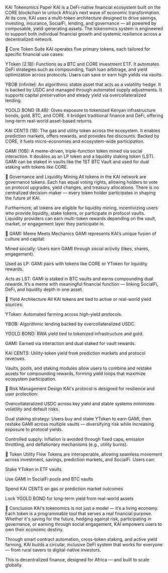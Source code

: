 KAI Tokenomics Paper
KAI is a DeFi-native financial ecosystem built on the CORE blockchain to unlock Africa’s next wave of economic transformation. At its core, KAI uses a multi-token architecture designed to drive savings, investing, insurance, SocialFi, lending, and governance — all powered by composable, yield-generating assets. The tokenomics system is engineered to support both individual financial growth and systemic resilience across a decentralized network.

🔸 Core Token Suite
KAI operates five primary tokens, each tailored for specific financial use cases:

YToken (2.1B): Functions as a BTC and CORE investment ETF. It automates DeFi strategies such as compounding, flash loan arbitrage, and yield optimization across protocols. Users can save or earn high yields via vaults.

YBOB (infinite): An algorithmic stable asset that acts as a volatility hedge. It is backed by USDC and managed through automated supply adjustments. It supports capital preservation and steady yield via overcollateralized lending.

YGOLD BOND (8.4B): Gives exposure to tokenized Kenyan infrastructure bonds, gold, BTC, and CORE. It bridges traditional finance and DeFi, offering long-term real-world asset-based returns.

KAI CENTS (1B): The gas and utility token across the ecosystem. It enables prediction markets, offers rewards, and provides fee discounts. Backed by CORE, it fuels micro-economies and ecosystem-wide participation.

GAMI (10B): A meme-driven, triple-function token mined via social interaction. It doubles as an LP token and a liquidity staking token (LST). GAMI can be staked in vaults like the 1ST BTC Vault and used for dual staking with tokens like CORE.

🔸 Governance and Liquidity Mining
All tokens in the KAI network are governance tokens. Each has equal voting rights, allowing holders to vote on protocol upgrades, yield changes, and treasury allocations. There is no centralized decision-maker — every token holder participates in shaping the future of KAI.

Furthermore, all tokens are eligible for liquidity mining, incentivizing users who provide liquidity, stake tokens, or participate in protocol vaults. Liquidity providers can earn multi-token rewards depending on the vault, market, or engagement layer they participate in.

🔸 GAMI: Meme Meets Mechanics
GAMI represents KAI’s unique fusion of culture and capital:

Mined socially: Users earn GAMI through social activity (likes, shares, engagement).

Used as LP: GAMI pairs with tokens like CORE or YToken for liquidity rewards.

Acts as LST: GAMI is staked in BTC vaults and earns compounding dual rewards.
It’s a meme with meaningful financial function — linking SocialFi, DeFi, and liquidity depth in one asset.

🔸 Yield Architecture
All KAI tokens are tied to active or real-world yield sources:

YToken: Automated farming across high-yield protocols.

YBOB: Algorithmic lending backed by overcollateralized USDC.

YGOLD BOND: RWA yield tied to tokenized infrastructure and gold.

GAMI: Earned via interaction and dual staked for vault rewards.

KAI CENTS: Utility-token yield from prediction markets and protocol revenues.

Vaults, pools, and staking modules allow users to combine and restake assets for compounding rewards, forming yield loops that maximize ecosystem participation.

🔸 Risk Management Design
KAI's protocol is designed for resilience and user protection:

Overcollateralized USDC across key yield and stable systems minimizes volatility and default risks.

Dual staking strategy: Users buy and stake YToken to earn GAMI, then restake GAMI across multiple vaults — diversifying risk while increasing exposure to protocol yields.

Controlled supply: Inflation is avoided through fixed caps, emission throttling, and deflationary mechanisms (e.g., utility burns).

🔸 Token Utility Flow
Tokens are interoperable, allowing seamless movement across investment, savings, prediction markets, and SocialFi. Users can:

Stake YToken in ETF vaults

Use GAMI in SocialFi pools and BTC vaults

Spend KAI CENTS on gas or prediction market outcomes

Lock YGOLD BOND for long-term yield from real-world assets

🔸 Conclusion
KAI's tokenomics is not just a model — it’s a living economy. Each token is a programmable tool that serves a real financial purpose. Whether it's saving for the future, hedging against risk, participating in governance, or earning through social engagement, KAI empowers users to own their economic destiny.

Through smart contract automation, cross-token staking, and active yield farming, KAI builds a circular, inclusive DeFi system that works for everyone — from rural savers to digital-native investors.

This is decentralized finance, designed for Africa — and built to scale globally.